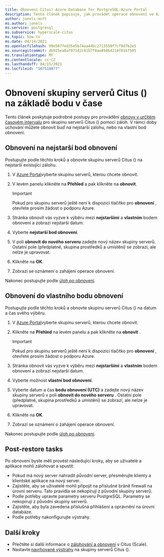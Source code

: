 ```yaml
---
title: Obnovení-Citus)-Azure Database for PostgreSQL-Azure Portal
description: Tento článek popisuje, jak provádět operace obnovení ve Azure Database for PostgreSQL – Citus (škálovatelné) prostřednictvím Azure Portal.
author: jonels-msft
ms.author: jonels
ms.service: postgresql
ms.subservice: hyperscale-citus
ms.topic: how-to
ms.date: 04/14/2021
ms.openlocfilehash: 99e507fed35e5b74aa44bc2713550f7cf9d7b2e5
ms.sourcegitcommit: db925ea0af071d2c81b7f0ae89464214f8167505
ms.translationtype: MT
ms.contentlocale: cs-CZ
ms.lasthandoff: 04/15/2021
ms.locfileid: "107518877"
---
```

# <a name="point-in-time-restore-of-a-hyperscale-citus-server-group"></a>Obnovení skupiny serverů Citus () na základě bodu v čase

Tento článek poskytuje podrobné postupy pro provádění [obnovy v určitém časovém intervalu](concepts-hyperscale-backup.md#restore) pro skupinu serverů Citus () pomocí záloh. V rámci doby uchování můžete obnovit buď na nejstarší zálohu, nebo na vlastní bod obnovení.

## <a name="restoring-to-the-earliest-restore-point"></a>Obnovení na nejstarší bod obnovení

Postupujte podle těchto kroků a obnovte skupinu serverů Citus () na nejstarší existující zálohu.

1.  V [Azure Portal](https://portal.azure.com/)vyberte skupinu serverů, kterou chcete obnovit.

2.  V levém panelu klikněte na **Přehled** a pak klikněte na **obnovit**.

    > [!IMPORTANT]
    > Pokud pro skupinu serverů ještě není k dispozici tlačítko pro **obnovení** , otevřete prosím žádost o podporu Azure.

3.  Stránka obnovit vás vyzve k výběru mezi **nejstaršími** a **vlastním** bodem obnovení a zobrazí nejstarší datum.

4.  Vyberte **nejstarší bod obnovení**.

5.  V poli **obnovit do nového serveru** zadejte nový název skupiny serverů. Ostatní pole (předplatné, skupina prostředků a umístění) se zobrazí, ale nelze je upravovat.

6.  Klikněte na **OK**.

7.  Zobrazí se oznámení o zahájení operace obnovení.

Nakonec postupujte podle [úloh po obnovení](#post-restore-tasks).

## <a name="restoring-to-a-custom-restore-point"></a>Obnovení do vlastního bodu obnovení

Postupujte podle těchto kroků a obnovte skupinu serverů Citus () na datum a čas svého výběru.

1.  V [Azure Portal](https://portal.azure.com/)vyberte skupinu serverů, kterou chcete obnovit.

2.  Klikněte na **Přehled** na levém panelu a pak klikněte na **obnovit** .

    > [!IMPORTANT]
    > Pokud pro skupinu serverů ještě není k dispozici tlačítko pro **obnovení** , otevřete prosím žádost o podporu Azure.

3.  Stránka obnovit vás vyzve k výběru mezi **nejstaršími** a **vlastním** bodem obnovení a zobrazí nejstarší datum.

4.  Vyberte možnost **vlastní bod obnovení**.

5.  Vyberte datum a čas **bodu obnovení (UTC)** a zadejte nový název skupiny serverů v poli **obnovit do nového serveru** . Ostatní pole (předplatné, skupina prostředků a umístění) se zobrazí, ale nelze je upravovat.
 
6.  Klikněte na **OK**.

7.  Zobrazí se oznámení o zahájení operace obnovení.

Nakonec postupujte podle [úloh po obnovení](#post-restore-tasks).

## <a name="post-restore-tasks"></a>Post-restore tasks

Po obnovení byste měli provést následující kroky, aby se uživatelé a aplikace mohli zálohovat a spustit:

* Pokud má nový server nahradit původní server, přesměrujte klienty a klientské aplikace na nový server.
* Zajistěte, aby se uživatelé mohli připojit na příslušné bráně firewall na úrovni serveru. Tato pravidla se nekopírují z původní skupiny serverů.
* Podle potřeby upravte parametry serveru PostgreSQL. Parametry se nekopírují z původní skupiny serverů.
* Zajistěte, aby byla zavedena příslušná přihlášení a oprávnění na úrovni databáze.
* Podle potřeby nakonfigurujte výstrahy.

## <a name="next-steps"></a>Další kroky

* Přečtěte si další informace o [zálohování a obnovení](concepts-hyperscale-backup.md) v Citus (Scale).
* Nastavte [navrhované výstrahy](./howto-hyperscale-alert-on-metric.md#suggested-alerts) na skupiny serverů Citus ().
